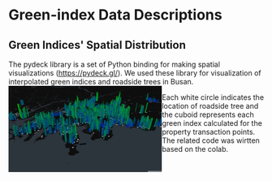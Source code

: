 # Green-index Data Descriptions

   ## Green Indices' Spatial Distribution
The pydeck library is a set of Python binding for making spatial visualizations (https://pydeck.gl/). We used these library for visualization of interpolated green indices and roadside trees in Busan.
 <img src = "/image/green_index.png" width = "60%" align = "left">   
 
Each white circle indicates the location of roadside tree and the cuboid represents each green index calculated for the property transaction points.
The related code was wirtten based on the colab.
